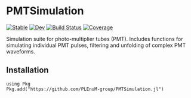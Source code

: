 # PMTSimulation

[![Stable](https://img.shields.io/badge/docs-stable-blue.svg)](https://github.com/PLEnuM-group/PMTSimulation.jl/stable/)
[![Dev](https://img.shields.io/badge/docs-dev-blue.svg)](https://github.com/PLEnuM-group/PMTSimulation.jl/dev/)
[![Build Status](https://github.com/PLEnuM-group/PMTSimulation.jl/actions/workflows/CI.yml/badge.svg?branch=main)](https://github.com/PLEnuM-group/PMTSimulation.jl/actions/workflows/CI.yml?query=branch%3Amain)
[![Coverage](https://codecov.io/gh/PLEnuM-group/PMTSimulation.jl/branch/main/graph/badge.svg)](https://codecov.io/gh/PLEnuM-group/PMTSimulation.jl)

Simulation suite for photo-multiplier tubes (PMT). Includes functions for simulating individual PMT pulses, filtering and unfolding of complex PMT waveforms.

## Installation
```{julia}
using Pkg
Pkg.add("https://github.com/PLEnuM-group/PMTSimulation.jl")
```